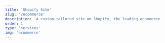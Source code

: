 ```yaml
---
title: 'Shopify Site'
slug: '/ecommerce'
description: 'A custom-tailored site on Shopify, the leading ecommerce platform making it easy for you to sell online'
order: 1
type: 'services'
img: 'ecommerce'
---
```

